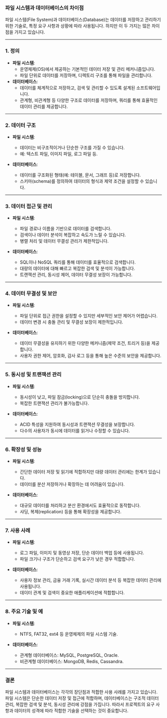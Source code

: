 ### 파일 시스템과 데이터베이스의 차이점

파일 시스템(File System)과 데이터베이스(Database)는 데이터를 저장하고 관리하기 위한 기술로, 특정 요구 사항과 상황에 따라 사용됩니다. 하지만 이 두 가지는 많은 차이점을 가지고 있습니다.

---

### 1. 정의

- **파일 시스템**:
  - 운영체제(OS)에서 제공하는 기본적인 데이터 저장 및 관리 메커니즘입니다.
  - 파일 단위로 데이터를 저장하며, 디렉토리 구조를 통해 파일을 관리합니다.
- **데이터베이스**:
  - 데이터를 체계적으로 저장하고, 검색 및 관리할 수 있도록 설계된 소프트웨어입니다.
  - 관계형, 비관계형 등 다양한 구조로 데이터를 저장하며, 쿼리를 통해 효율적인 데이터 관리를 제공합니다.

---

### 2. 데이터 구조

- **파일 시스템**:

  - 데이터는 비구조적이거나 단순한 구조를 가질 수 있습니다.
  - 예: 텍스트 파일, 이미지 파일, 로그 파일 등.

- **데이터베이스**:

  - 데이터를 구조화된 형태(예: 테이블, 문서, 그래프 등)로 저장합니다.
  - 스키마(schema)를 정의하여 데이터의 형식과 제약 조건을 설정할 수 있습니다.

---

### 3. 데이터 접근 및 관리

- **파일 시스템**:

  - 파일 경로나 이름을 기반으로 데이터를 검색합니다.
  - 검색이나 데이터 분석이 복잡하고 속도가 느릴 수 있습니다.
  - 병렬 처리 및 데이터 무결성 관리가 제한적입니다.

- **데이터베이스**:

  - SQL이나 NoSQL 쿼리를 통해 데이터를 효율적으로 검색합니다.
  - 대량의 데이터에 대해 빠르고 복잡한 검색 및 분석이 가능합니다.
  - 트랜잭션 관리, 동시성 제어, 데이터 무결성 보장이 가능합니다.

---

### 4. 데이터 무결성 및 보안

- **파일 시스템**:

  - 파일 단위로 접근 권한을 설정할 수 있지만 세부적인 보안 제어가 어렵습니다.
  - 데이터 변경 시 충돌 관리 및 무결성 보장이 제한적입니다.

- **데이터베이스**:

  - 데이터 무결성을 유지하기 위한 다양한 메커니즘(제약 조건, 트리거 등)을 제공합니다.
  - 사용자 권한 제어, 암호화, 감사 로그 등을 통해 높은 수준의 보안을 제공합니다.

---

### 5. 동시성 및 트랜잭션 관리

- **파일 시스템**:

  - 동시성이 낮고, 파일 잠금(locking)으로 단순히 충돌을 방지합니다.
  - 복잡한 트랜잭션 관리가 불가능합니다.

- **데이터베이스**:

  - ACID 특성을 지원하여 동시성과 트랜잭션 무결성을 보장합니다.
  - 다수의 사용자가 동시에 데이터를 읽거나 수정할 수 있습니다.

---

### 6. 확장성 및 성능

- **파일 시스템**:

  - 간단한 데이터 저장 및 읽기에 적합하지만 대량 데이터 관리에는 한계가 있습니다.
  - 데이터를 분산 저장하거나 확장하는 데 어려움이 있습니다.

- **데이터베이스**:

  - 대규모 데이터를 처리하고 분산 환경에서도 효율적으로 동작합니다.
  - 샤딩, 복제(replication) 등을 통해 확장성을 제공합니다.

---

### 7. 사용 사례

- **파일 시스템**:

  - 로그 파일, 이미지 및 동영상 저장, 단순 데이터 백업 등에 사용됩니다.
  - 파일 크기나 구조가 단순하고 검색 요구가 낮은 경우 적합합니다.

- **데이터베이스**:

  - 사용자 정보 관리, 금융 거래 기록, 실시간 데이터 분석 등 복잡한 데이터 관리에 사용됩니다.
  - 데이터 관계 및 검색이 중요한 애플리케이션에 적합합니다.

---

### 8. 주요 기술 및 예

- **파일 시스템**:

  - NTFS, FAT32, ext4 등 운영체제의 파일 시스템 기술.

- **데이터베이스**:

  - 관계형 데이터베이스: MySQL, PostgreSQL, Oracle.
  - 비관계형 데이터베이스: MongoDB, Redis, Cassandra.

---

### 결론

파일 시스템과 데이터베이스는 각각의 장단점과 적합한 사용 사례를 가지고 있습니다. 파일 시스템은 단순한 데이터 저장 및 접근에 적합하며, 데이터베이스는 구조적 데이터 관리, 복잡한 검색 및 분석, 동시성 관리에 강점을 가집니다. 따라서 프로젝트의 요구 사항과 데이터의 성격에 따라 적합한 기술을 선택하는 것이 중요합니다.

